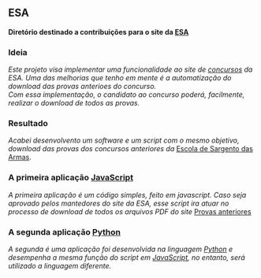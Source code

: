 ## ESA
<b>Diretório destinado a contribuições para o site da <a href='http://concurso.esa.ensino.eb.br/site/Default.aspx'>ESA</a></b>

### Ideia
<i>Este projeto visa implementar uma funcionalidade ao site de <a href='http://concurso.esa.ensino.eb.br/site/'>concursos</a> da ESA.
Uma das melhorias  que tenho em mente é a automatização do download das provas anterioes do concurso.<br>
Com essa implementação, o candidato ao concurso poderá, facilmente, realizar o download de todos as provas.</i>

### Resultado
<i>Acabei desenvolvento um software e um script com o mesmo objetivo, download das provas dos concursos anteriores da </i><a href='http://www.esa.ensino.eb.br/'>Escola de Sargento das Armas</a>.
### A primeira aplicação <a href='https://www.javascript.com/'>JavaScript </a> 
<i>A primeira aplicação é um código simples, feito em javascript.
Caso seja aprovado pelos mantedores do site da ESA, esse script ira atuar no processo de download de todos os arquivos PDF do site</i> <a href='http://concurso.esa.ensino.eb.br/site/ProvasAnteriores.aspx'>Provas anteriores</a> 

### A segunda aplicação <a href='python.org'>Python</a>
<i>A segunda é uma aplicação foi desenvolvida na linguagem <a href='python.org'>Python</a> e desempenha a mesma função do script em <a href='https://www.javascript.com/'>JavaScript</a>, no entanto, será utilizado a linguagem diferente.
